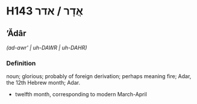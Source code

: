# H143 אֲדָר / אדר

## ʼĂdâr

_(ad-awr' | uh-DAWR | uh-DAHR)_

### Definition

noun; glorious; probably of foreign derivation; perhaps meaning fire; Adar, the 12th Hebrew month; Adar.

- twelfth month, corresponding to modern March-April
